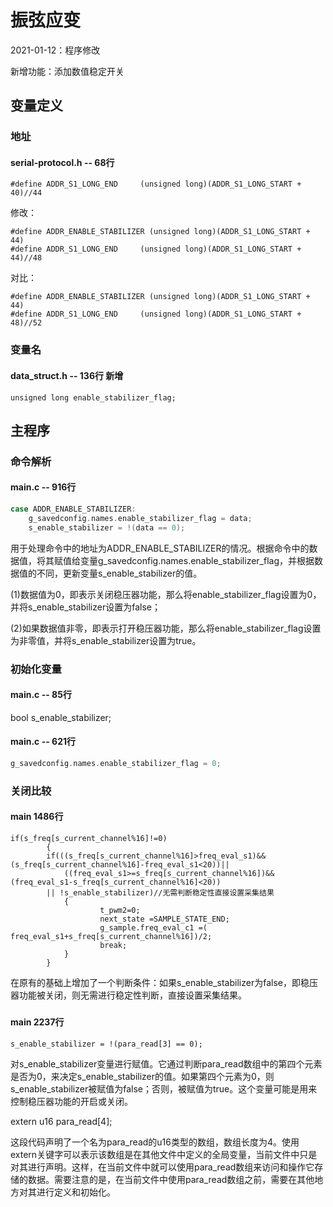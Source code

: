 # 振弦应变

2021-01-12：程序修改

新增功能：添加数值稳定开关


## 变量定义

### 地址

#### serial-protocol.h -- 68行

```
#define ADDR_S1_LONG_END     (unsigned long)(ADDR_S1_LONG_START + 40)//44
```

修改：

```
#define ADDR_ENABLE_STABILIZER (unsigned long)(ADDR_S1_LONG_START + 44)
#define ADDR_S1_LONG_END     (unsigned long)(ADDR_S1_LONG_START + 44)//48
```
对比：

```
#define ADDR_ENABLE_STABILIZER (unsigned long)(ADDR_S1_LONG_START + 44)
#define ADDR_S1_LONG_END     (unsigned long)(ADDR_S1_LONG_START + 48)//52
```

### 变量名

#### data_struct.h  -- 136行 新增

```
unsigned long enable_stabilizer_flag;
```


## 主程序

### 命令解析

#### main.c  -- 916行

```c
case ADDR_ENABLE_STABILIZER:
    g_savedconfig.names.enable_stabilizer_flag = data;
    s_enable_stabilizer = !(data == 0);
```

用于处理命令中的地址为ADDR_ENABLE_STABILIZER的情况。根据命令中的数据值，将其赋值给变量g_savedconfig.names.enable_stabilizer_flag，并根据数据值的不同，更新变量s_enable_stabilizer的值。

(1)数据值为0，即表示关闭稳压器功能，那么将enable_stabilizer_flag设置为0，并将s_enable_stabilizer设置为false；

(2)如果数据值非零，即表示打开稳压器功能，那么将enable_stabilizer_flag设置为非零值，并将s_enable_stabilizer设置为true。


### 初始化变量

#### main.c  -- 85行

 bool s_enable_stabilizer;

#### main.c  -- 621行

```c
g_savedconfig.names.enable_stabilizer_flag = 0;
```


### 关闭比较
#### main 1486行
```
if(s_freq[s_current_channel%16]!=0)
        {
        if(((s_freq[s_current_channel%16]>freq_eval_s1)&&(s_freq[s_current_channel%16]-freq_eval_s1<20))||
            ((freq_eval_s1>=s_freq[s_current_channel%16])&&(freq_eval_s1-s_freq[s_current_channel%16]<20))
        || !s_enable_stabilizer)//无需判断稳定性直接设置采集结果
            { 
                    t_pwm2=0;
                    next_state =SAMPLE_STATE_END;
                    g_sample.freq_eval_c1 =( freq_eval_s1+s_freq[s_current_channel%16])/2;
                    break;
            }
        }
```

在原有的基础上增加了一个判断条件：如果s_enable_stabilizer为false，即稳压器功能被关闭，则无需进行稳定性判断，直接设置采集结果。


###

#### main 2237行
```
s_enable_stabilizer = !(para_read[3] == 0);
```
对s_enable_stabilizer变量进行赋值。它通过判断para_read数组中的第四个元素是否为0，来决定s_enable_stabilizer的值。如果第四个元素为0，则s_enable_stabilizer被赋值为false；否则，被赋值为true。这个变量可能是用来控制稳压器功能的开启或关闭。



extern u16 para_read[4];

这段代码声明了一个名为para_read的u16类型的数组，数组长度为4。使用extern关键字可以表示该数组是在其他文件中定义的全局变量，当前文件中只是对其进行声明。这样，在当前文件中就可以使用para_read数组来访问和操作它存储的数据。需要注意的是，在当前文件中使用para_read数组之前，需要在其他地方对其进行定义和初始化。